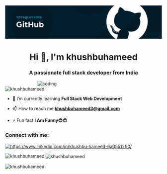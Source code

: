 ![logo](https://github.com/khushbuhameed/khushbuhameed/blob/main/banner.png)
<h1 align="center">Hi 👋, I'm khushbuhameed</h1>
<h3 align="center">A passionate full stack developer from India</h3>
<img align = "right" alt ="coding" width="400" src="https://images.lemonly.com/wp-content/uploads/2018/08/07150313/Homebase_Thumb_v01.gif">

<p align="left"> <img src="https://komarev.com/ghpvc/?username=khushbuhameed&label=Profile%20views&color=0e75b6&style=flat" alt="khushbuhameed" /> </p>

- 🌱 I’m currently learning **Full Stack Web Development**

- 📫 How to reach me **khushbuhameed3@gmail.com**

- ⚡ Fun fact **I Am Funny😎😍**

<h3 align="left">Connect with me:</h3>
<p align="left">
<a href="https://linkedin.com/in/https://www.linkedin.com/in/khushbu-hameed-6a0551260/" target="blank"><img align="center" src="https://raw.githubusercontent.com/rahuldkjain/github-profile-readme-generator/master/src/images/icons/Social/linked-in-alt.svg" alt="https://www.linkedin.com/in/khushbu-hameed-6a0551260/" height="30" width="40" /></a>
</p>

<p><img align="left" src="https://github-readme-stats.vercel.app/api/top-langs?username=khushbuhameed&show_icons=true&locale=en&layout=compact" alt="khushbuhameed" /></p>

<p>&nbsp;<img align="center" src="https://github-readme-stats.vercel.app/api?username=khushbuhameed&show_icons=true&locale=en" alt="khushbuhameed" /></p>

<p><img align="center" src="https://github-readme-streak-stats.herokuapp.com/?user=khushbuhameed&" alt="khushbuhameed" /></p>
